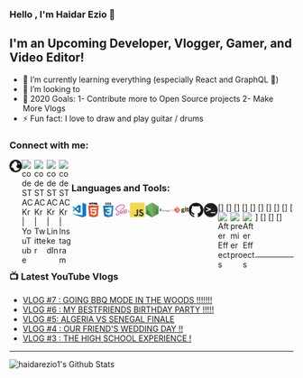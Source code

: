 ### Hello , I'm Haidar Ezio 👋

## I'm an Upcoming Developer, Vlogger, Gamer, and Video Editor!

- 🌱 I’m currently learning everything (especially React and GraphQL 🤣)
- 👯 I’m looking to
- 🥅 2020 Goals: 1- Contribute more to Open Source projects 2- Make More Vlogs
- ⚡ Fun fact: I love to draw and play guitar / drums

### Connect with me:

[<img align="left" alt="codeSTACKr.com" width="22px" src="https://raw.githubusercontent.com/iconic/open-iconic/master/svg/globe.svg" />][website]
[<img align="left" alt="codeSTACKr | YouTube" width="22px" src="https://cdn.jsdelivr.net/npm/simple-icons@v3/icons/youtube.svg" />][youtube]
[<img align="left" alt="codeSTACKr | Twitter" width="22px" src="https://cdn.jsdelivr.net/npm/simple-icons@v3/icons/twitter.svg" />][twitter]
[<img align="left" alt="codeSTACKr | LinkedIn" width="22px" src="https://cdn.jsdelivr.net/npm/simple-icons@v3/icons/linkedin.svg" />][linkedin]
[<img align="left" alt="codeSTACKr | Instagram" width="22px" src="https://cdn.jsdelivr.net/npm/simple-icons@v3/icons/instagram.svg" />][instagram]

<br />

### Languages and Tools:

[<img align="left" alt="Visual Studio Code" width="26px" src="https://raw.githubusercontent.com/github/explore/80688e429a7d4ef2fca1e82350fe8e3517d3494d/topics/visual-studio-code/visual-studio-code.png" />]
[<img align="left" alt="html5" width="26px" src="https://raw.githubusercontent.com/github/explore/80688e429a7d4ef2fca1e82350fe8e3517d3494d/topics/html/html.png" />]
[<img align="left" alt="CSS3" width="26px" src="https://raw.githubusercontent.com/github/explore/80688e429a7d4ef2fca1e82350fe8e3517d3494d/topics/css/css.png" />]
[<img align="left" alt="sass" width="26px" src="https://raw.githubusercontent.com/github/explore/80688e429a7d4ef2fca1e82350fe8e3517d3494d/topics/sass/sass.png" />]
[<img align="left" alt="JavaScript" width="26px" src="https://raw.githubusercontent.com/github/explore/80688e429a7d4ef2fca1e82350fe8e3517d3494d/topics/javascript/javascript.png" />]
[<img align="left" alt="node.js" width="26px" src="https://raw.githubusercontent.com/github/explore/80688e429a7d4ef2fca1e82350fe8e3517d3494d/topics/nodejs/nodejs.png" />]
[<img align="left" alt="MongoDB" width="26px" src="https://raw.githubusercontent.com/github/explore/80688e429a7d4ef2fca1e82350fe8e3517d3494d/topics/mongodb/mongodb.png" />]
[<img align="left" alt="git" width="26px" src="https://raw.githubusercontent.com/github/explore/80688e429a7d4ef2fca1e82350fe8e3517d3494d/topics/git/git.png" />]
[<img align="left" alt="GitHub" width="26px" src="https://raw.githubusercontent.com/github/explore/78df643247d429f6cc873026c0622819ad797942/topics/github/github.png" />]
[<img align="left" alt="html5" width="26px" src="https://raw.githubusercontent.com/github/explore/80688e429a7d4ef2fca1e82350fe8e3517d3494d/topics/terminal/terminal.png" />]
[<img align="left" alt="After Effects" width="22px" src="https://cdn.jsdelivr.net/npm/simple-icons@3.3.0/icons/adobeaftereffects.svg" />]
[<img align="left" alt="premier pro" width="22px" src="https://cdn.jsdelivr.net/npm/simple-icons@3.3.0/icons/adobepremierepro.svg" />]
[<img align="left" alt="After Effects" width="22px" src="https://cdn.jsdelivr.net/npm/simple-icons@3.3.0/icons/adobeaftereffects.svg" />]

<br />
<br />

---

### 📺 Latest YouTube Vlogs

<!-- YOUTUBE:START -->
- [VLOG #7 : GOING BBQ MODE IN THE WOODS !!!!!!!](https://www.youtube.com/watch?v=RiExKTcxrtM)
- [VLOG #6 : MY BESTFRIENDS BIRTHDAY PARTY !!!!!](https://www.youtube.com/watch?v=_eH0-LJonBc)
- [VLOG #5: ALGERIA VS SENEGAL FINALE](https://www.youtube.com/watch?v=cOaiLfJ8TXQ)
- [VLOG #4 : OUR FRIEND'S WEDDING DAY !!](https://www.youtube.com/watch?v=LGhJTYnIoME)
- [VLOG #3 : THE HIGH SCHOOL EXPERIENCE !](https://www.youtube.com/watch?v=U-bf36U_oJk)
<!-- YOUTUBE:END -->

---

<img align="left" alt="haidarezio1's Github Stats" src="https://github-readme-stats.vercel.app/api?username=haidarezio1&show_icons=true&hide_border=true" />

[website]: https://hellraiser.netlify.app
[twitter]: https://twitter.com/vanillaismyjam
[youtube]: https://www.youtube.com/channel/UCFTQzKapiCcFx9_NzFcqHAw
[instagram]: https://instagram.com/haidar_ezio
[linkedin]: https://www.linkedin.com/in/haidar-ezio-2a3a03182/
